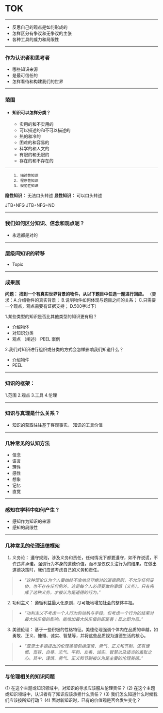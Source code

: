 # TOK
---
+ 反思自己的观点是如何形成的
+ 怎样区分有争议和无争议的主张
+ 各种工具的威力和局限性
---

### 作为认识者和思考者
+ 哪些知识来源
+ 是最可信任的
+ 怎样看待和构建我们的世界
---
### 范围
+ #### 知识可以怎样分类？
  + 实用的和不实用的
  + 可以描述的和不可以描述的
  + 热的和冷的
  + 困难的和容易的
  + 科学的和人文的
  + 有限的和无限的
  + 存在的和不存在的

---
        1. 描述性知识
        2. 程序性知识
        3. 规范性知识

**隐性知识：** 无法口头转述
**显性知识：** 可以口头转述

JTB+NFG
JTB+NFG+ND

---
### 我们如何区分知识、信念和观点呢？
+ 永远都是对的

---

### 层级间知识的转移
+ Topic

---
### 成果展
**问题：** **找到一个有真实世界背景的物件，从以下题目中任选一题进行回应。**
（要求：A.介绍物件的真实背景； B.说明物件如何体现与题目之间的关系； C.只需要一个观点，观点需要有证据支持； D.500字以下）

1.某些类型的知识是否比其他类型的知识更有用？
+ 介绍物体
+ 对知识分类
+ 观点
（阐述） PEEL 案例 

2.我们对知识进行组织或分类的方式会怎样影响我们知道什么？
+ 介绍物件
+ PEEL

---
### **知识的框架：**
1.范围
2.观点
3.工具
4.伦理

---
### **知识与真理是什么关系？**
+ 知识的获取往往基于客观事实。
知识的工具价值

---
### **几种常见的认知方法**
+ 信念
+ 语言
+ 理性
+ 感性
+ 想象
+ 记忆
+ 直觉
---
### **感知在学科中如何产生？**
+ 感知作为知识的来源
+ 感知的局限性
---
### **几种常见的伦理道德框架**
1. 义务论： 遵守规则，涉及义务和责任，任何情况下都要遵守，如不许说谎，不许违背承诺。强调行为本身的道德价值，而不是仅仅关注行为的结果。在做出道德决策时，我们应该考虑自己的义务和责任。

>+ *“这种理论认为个人要始终不渝地坚守绝对的道德原则，不允许任何妥协，也不存在任何例外。这是每个人必须要做的事情（义务）。只有完成了这种义务，才被认为是道德的行为。”*

2. 功利主义： 遵循利益最大化原则，尽可能地增加社会的整体幸福。

>+ *“功利主义不考虑一个人行为的动机与手段，仅考虑一个行为的结果对最大快乐值的影响。能增加最大快乐值的即是善；反之即为恶。”*

3. 美德伦理： 基于一些积极的性格特征。美德伦理强调个体内在品质的卓越，如勇敢、正义、慷慨、诚实、智慧等，并将这些品质视为道德生活的核心。

>+ *“亚里士多德提出的伦理美德包括谨慎、勇气、正义和节制，还有慷慨、宽容、自尊、志气、平和、友善、诚实、智慧以及适当的羞耻之心。其中，谨慎、勇气、正义和节制被认为是主要的伦理美德。”*
---
### 与伦理相关的知识问题
(1) 在这个主题或知识领域中，对知识的寻求应该服从伦理责任？
(2) 在这个主题或知识领域中，认识者有了知识应该承担什么责任？
(3) 我们怎么知道什么时候我们应该按所知行动？
(4) 面对新知识时，已有的价值观是否会发生变化？

---


